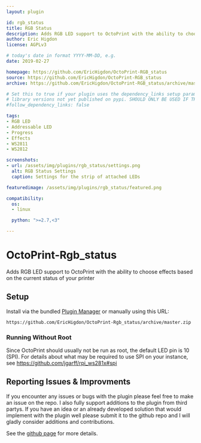 ```yaml
---
layout: plugin

id: rgb_status
title: RGB Status
description: Adds RGB LED support to OctoPrint with the ability to choose colors and effects based on the current status of your printer
author: Eric Higdon
license: AGPLv3

# today's date in format YYYY-MM-DD, e.g.
date: 2019-02-27

homepage: https://github.com/EricHigdon/OctoPrint-RGB_status
source: https://github.com/EricHigdon/OctoPrint-RGB_status
archive: https://github.com/EricHigdon/OctoPrint-RGB_status/archive/master.zip

# Set this to true if your plugin uses the dependency_links setup parameter to include
# library versions not yet published on pypi. SHOULD ONLY BE USED IF THERE IS NO OTHER OPTION!
#follow_dependency_links: false

tags:
- RGB LED
- Addressable LED
- Progress
- Effects
- WS2811
- WS2812

screenshots:
- url: /assets/img/plugins/rgb_status/settings.png
  alt: RGB Status Settings
  caption: Settings for the strip of attached LEDs

featuredimage: /assets/img/plugins/rgb_status/featured.png

compatibility:
  os:
  - linux

  python: ">=2.7,<3"

---
```


# OctoPrint-Rgb_status

Adds RGB LED support to OctoPrint with the ability to choose effects based on the current status of your printer

## Setup

Install via the bundled [Plugin Manager](https://github.com/foosel/OctoPrint/wiki/Plugin:-Plugin-Manager)
or manually using this URL:

    https://github.com/EricHigdon/OctoPrint-Rgb_status/archive/master.zip

### Running Without Root

Since OctoPrint should usually not be run as root, the default LED pin is 10 (SPI). For details about what may be required to use SPI on your instance, see https://github.com/jgarff/rpi_ws281x#spi

## Reporting Issues & Improvments

If you encounter any issues or bugs with the plugin please feel free to make an issue on the repo. I also fully support additions to the plugin from third partys. If you have an idea or an already developed solution that would implement with the plugin well please submit it to the github repo and I will gladly consider additions and contributions.

See the [github page](https://github.com/EricHigdon/OctoPrint-RGB_status/) for more details.
